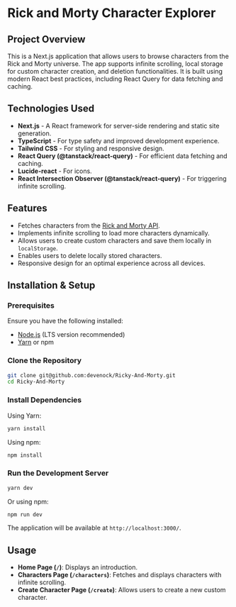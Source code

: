 # Rick and Morty Character Explorer

## Project Overview
This is a Next.js application that allows users to browse characters from the Rick and Morty universe. The app supports infinite scrolling, local storage for custom character creation, and deletion functionalities. It is built using modern React best practices, including React Query for data fetching and caching.

## Technologies Used
- **Next.js** - A React framework for server-side rendering and static site generation.
- **TypeScript** - For type safety and improved development experience.
- **Tailwind CSS** - For styling and responsive design.
- **React Query (@tanstack/react-query)** - For efficient data fetching and caching.
- **Lucide-react** - For icons.
- **React Intersection Observer (@tanstack/react-query)** - For triggering infinite scrolling.

## Features
- Fetches characters from the [Rick and Morty API](https://rickandmortyapi.com/).
- Implements infinite scrolling to load more characters dynamically.
- Allows users to create custom characters and save them locally in `localStorage`.
- Enables users to delete locally stored characters.
- Responsive design for an optimal experience across all devices.


## Installation & Setup
### Prerequisites
Ensure you have the following installed:
- [Node.js](https://nodejs.org/) (LTS version recommended)
- [Yarn](https://yarnpkg.com/) or npm

### Clone the Repository
```sh
git clone git@github.com:devenock/Ricky-And-Morty.git
cd Ricky-And-Morty
```

### Install Dependencies
Using Yarn:
```sh
yarn install
```
Using npm:
```sh
npm install
```

### Run the Development Server
```sh
yarn dev
```
Or using npm:
```sh
npm run dev
```
The application will be available at `http://localhost:3000/`.

## Usage
- **Home Page (`/`)**: Displays an introduction.
- **Characters Page (`/characters`)**: Fetches and displays characters with infinite scrolling.
- **Create Character Page (`/create`)**: Allows users to create a new custom character.
